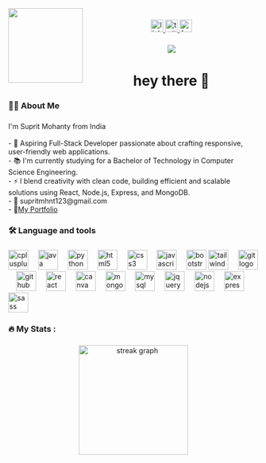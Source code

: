 <img align="left" height="150" src="https://png.pngtree.com/png-vector/20231215/ourmid/pngtree-programmer-computer-3d-character-cartoon-three-dimensional-cute-profession-png-image_11362833.png"  />

###

<div align="center">
  <a href="https://www.linkedin.com/in/suprit-mohanty-7785b923b/" target="_blank">
    <img src="https://img.shields.io/static/v1?message=LinkedIn&logo=linkedin&label=&color=0077B5&logoColor=white&labelColor=&style=for-the-badge" height="25" alt="linkedin logo"  />
  </a>
  <a href="https://x.com/suprit_mohanty" target="_blank">
    <img src="https://icon2.cleanpng.com/20240119/rp/transparent-x-logo-cross-design-black-and-white-photograph-sim-black-and-white-cross-with-letters-x-and-1710898892931.webp" height="25" alt="twitter logo"  />
  </a>
  <a href="https://leetcode.com/u/supritmhnt123/" target="_blank">
    <img src="https://upload.wikimedia.org/wikipedia/commons/c/c2/LeetCode_Logo_2.png?20190719232544" height="25" alt="hackerrank logo" />
  </a>
</div>

###

<div align="center">
  <img src="https://visitor-badge.laobi.icu/badge?page_id=Suprit202.Suprit202&"  />
</div>

###

<h1 align="center">hey there 👋</h1>

###

<h3 align="left">👩‍💻  About Me</h3>

###

<p align="left">I'm Suprit Mohanty from India<br><br>- 🔭 Aspiring Full-Stack Developer passionate about crafting responsive, user-friendly web applications. <br>- 📚 I'm currently studying for a Bachelor of Technology in Computer Science Engineering.<br>- ⚡ I blend creativity with clean code, building efficient and scalable solutions using React, Node.js, Express, and MongoDB.<br>- 📩  supritmhnt123@gmail.com<br>- 🔗<a href="https://supritportfolio.web.app/">My Portfolio</a></p>

###

<h3 align="left">🛠 Language and tools</h3>

###

<div align="left">
  <img src="https://cdn.jsdelivr.net/gh/devicons/devicon/icons/cplusplus/cplusplus-original.svg" height="40" alt="cplusplus logo"  />
  <img width="12" />
  <img src="https://cdn.jsdelivr.net/gh/devicons/devicon/icons/java/java-original.svg" height="40" alt="java logo"  />
  <img width="12" />
  <img src="https://cdn.jsdelivr.net/gh/devicons/devicon/icons/python/python-original.svg" height="40" alt="python logo"  />
  <img width="12" />
  <img src="https://cdn.jsdelivr.net/gh/devicons/devicon/icons/html5/html5-original.svg" height="40" alt="html5 logo"  />
  <img width="12" />
  <img src="https://cdn.jsdelivr.net/gh/devicons/devicon/icons/css3/css3-original.svg" height="40" alt="css3 logo"  />
  <img width="12" />
  <img src="https://cdn.jsdelivr.net/gh/devicons/devicon/icons/javascript/javascript-original.svg" height="40" alt="javascript logo"  />
  <img width="12" />
  <img src="https://cdn.jsdelivr.net/gh/devicons/devicon/icons/bootstrap/bootstrap-original.svg" height="40" alt="bootstrap logo"  />
  <img src="https://cdn.simpleicons.org/tailwindcss/06B6D4" height="40" alt="tailwindcss logo"  />
  <img width="12" />
  <img src="https://cdn.jsdelivr.net/gh/devicons/devicon/icons/git/git-original.svg" height="40" alt="git logo"  />
  <img width="12" />
  <img src="https://skillicons.dev/icons?i=github" height="40" alt="github logo"  />
  <img width="12" />
  <img src="https://cdn.jsdelivr.net/gh/devicons/devicon/icons/react/react-original.svg" height="40" alt="react logo"  />
  <img width="12" />
  <img src="https://cdn.jsdelivr.net/gh/devicons/devicon/icons/canva/canva-original.svg" height="40" alt="canva logo"  />
  <img width="12" />
  <img src="https://cdn.jsdelivr.net/gh/devicons/devicon/icons/mongodb/mongodb-plain.svg" height="40" alt="mongodb logo"  />
  <img width="12" />
  <img src="https://cdn.jsdelivr.net/gh/devicons/devicon/icons/mysql/mysql-original.svg" height="40" alt="mysql logo"  />
  <img width="12" />
  <img src="https://cdn.jsdelivr.net/gh/devicons/devicon/icons/jquery/jquery-plain.svg" height="40" alt="jquery logo"  />
  <img width="12" />
  <img src="https://cdn.jsdelivr.net/gh/devicons/devicon/icons/nodejs/nodejs-original.svg" height="40" alt="nodejs logo"  />
  <img width="12" />
  <img src="https://skillicons.dev/icons?i=express" height="40" alt="express logo"  />
  <img width="12" />
  <img src="https://cdn.jsdelivr.net/gh/devicons/devicon/icons/sass/sass-original.svg" height="40" alt="sass logo"  />
</div>

###

<h3 align="left">🔥   My Stats :</h3>

###

<div align="center">
  <img src="https://streak-stats.demolab.com?user=Suprit202&locale=en&mode=daily&theme=dark&hide_border=false&border_radius=5&order=3" height="220" alt="streak graph"  />
</div>

###
